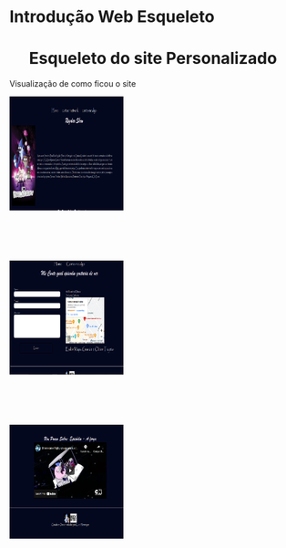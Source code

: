 # Introdução Web Esqueleto 
<h1 align="center">Esqueleto do site Personalizado </h1>
<p>Visualização de como ficou o site<p>
            <div>
            <img width="200px"  height="200px" src="assest/img/tela1.1.png">
             </div>
             <br><br><br><br><br>
              <div>
            <img width="200px"  height="200px" src="assest/img/tela1.2.png" >
             </div>
             <br><br><br><br><br>
             <div>
            <img width="200px"  height="200px" src="assest/img/tela1.3.png">
          </div>

     
